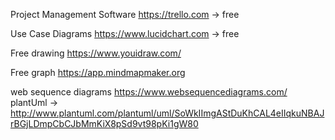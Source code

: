 
Project Management Software
https://trello.com -> free

Use Case Diagrams
https://www.lucidchart.com -> free

Free drawing
https://www.youidraw.com/


Free graph
https://app.mindmapmaker.org


web sequence diagrams
https://www.websequencediagrams.com/
plantUml -> http://www.plantuml.com/plantuml/uml/SoWkIImgAStDuKhCAL4eIIqkuNBAJrBGjLDmpCbCJbMmKiX8pSd9vt98pKi1gW80
